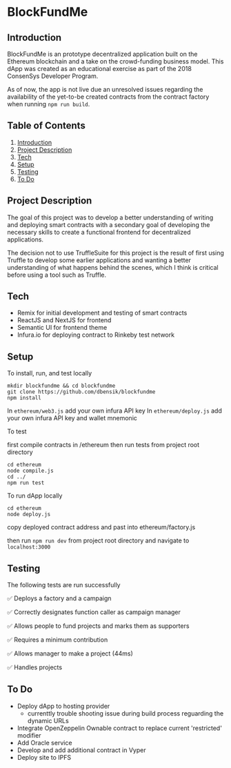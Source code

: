 # BlockFundMe

## Introduction

BlockFundMe is an prototype decentralized application built on the Ethereum blockchain and a take on the crowd-funding business model.  This dApp was created as an educational exercise as part of the 2018 ConsenSys Developer Program.

As of now, the app is not live due an unresolved issues regarding the availability of the yet-to-be created contracts from the contract factory when running `npm run build`.

## Table of Contents
1. [Introduction](https://github.com/dbensik/Blockchain-Pick-Em/blob/master/README.md#introduction)
2. [Project Description](https://github.com/dbensik/Blockchain-Pick-Em/blob/master/README.md#project-description)
3. [Tech](https://github.com/dbensik/Blockchain-Pick-Em/blob/master/README.md#tech)
4. [Setup](https://github.com/dbensik/Blockchain-Pick-Em/blob/master/README.md#setup)
5. [Testing](https://github.com/dbensik/Blockchain-Pick-Em/blob/master/README.md#testing)
6. [To Do](https://github.com/dbensik/Blockchain-Pick-Em/blob/master/README.md#todo)

## Project Description

The goal of this project was to develop a better understanding of writing and deploying smart contracts with a secondary goal of developing the necessary skills to create a functional frontend for decentralized applications.

The decision not to use TruffleSuite for this project is the result of first using Truffle to develop some earlier applications and wanting a better understanding of what happens behind the scenes, which I think is critical before using a tool such as Truffle.


## Tech
  - Remix for initial development and testing of smart contracts 
  - ReactJS and NextJS for frontend
  - Semantic UI for frontend theme
  - Infura.io for deploying contract to Rinkeby test network
  
 ## Setup
 
To install, run, and test locally

 ```
 mkdir blockfundme && cd blockfundme
 git clone https://github.com/dbensik/blockfundme
 npm install
 ```
 In `ethereum/web3.js` add your own infura API key
 In `ethereum/deploy.js` add your own infura API key and wallet mnemonic
 
To test

first compile contracts in /ethereum then run tests from project root directory

```
cd ethereum
node compile.js
cd ../
npm run test
```
To run dApp locally

```
cd ethereum
node deploy.js
```
copy deployed contract address and past into ethereum/factory.js

then run `npm run dev` from project root directory and navigate to `localhost:3000`

## Testing

The following tests are run successfully

  :white_check_mark: Deploys a factory and a campaign
  
  :white_check_mark: Correctly designates function caller as campaign manager
  
  :white_check_mark: Allows people to fund projects and marks them as supporters
  
  :white_check_mark: Requires a minimum contribution
  
  :white_check_mark: Allows manager to make a project (44ms)
  
  :white_check_mark: Handles projects 

## To Do
- Deploy dApp to hosting provider
  - currenttly trouble shooting issue during build process reguarding the dynamic URLs
- Integrate OpenZeppelin Ownable contract to replace current 'restricted' modifier
- Add Oracle service
- Develop and add additional contract in Vyper
- Deploy site to IPFS
